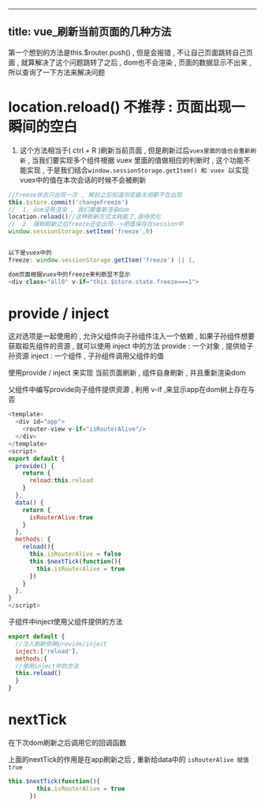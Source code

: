 
---
title: vue_刷新当前页面的几种方法
---
第一个想到的方法是this.$router.push() , 但是会报错 , 不让自己页面跳转自己页面 , 就算解决了这个问题跳转了之后 , dom也不会渲染 , 页面的数据显示不出来 , 所以查询了一下方法来解决问题

#  location.reload()  不推荐 : 页面出现一瞬间的空白
1. 这个方法相当于( ctrl + R )刷新当前页面 , 但是刷新过后``vuex里面的值也会重新刷新`` , 当我们要实现多个组件根据 vuex 里面的值做相应的判断时 , 这个功能不能实现 , 于是我们结合``window.sessionStorage.getItem() 和 vuex ``以实现vuex中的值在本次会话的时候不会被刷新

```javascript
//freeze状态只出现一次 , 解封之后知道浏览器关闭都不在出现
this.$store.commit('changeFreeze')
//  1. dom没有渲染 , 我们要重新渲染dom 
location.reload()//这种刷新方式太耗能了,亟待优化
//  2. 强制刷新之后freeze还会出现-->把值保存在session中
window.sessionStorage.setItem('freeze',0)


以下是vuex中的
freeze: window.sessionStorage.getItem('freeze') || 1,

dom页面根据vuex中的freeze来判断显不显示
<div class="all0" v-if="this.$store.state.freeze===1">
```

# provide / inject 
这对选项是一起使用的 , 允许父组件向子孙组件注入一个依赖 , 如果子孙组件想要获取祖先组件的资源 , 就可以使用 inject 中的方法
provide : 一个对象 , 提供给子孙资源
inject : 一个组件 , 子孙组件调用父组件的值

使用provide / inject 来实现 当前页面刷新 , 组件自身刷新 , 并且重新渲染dom

父组件中编写provide向子组件提供资源 , 利用 v-if ,来显示app在dom树上存在与否 

```javascript
<template>
  <div id="app">
    <router-view v-if="isRouterAlive"/>
  </div>
</template>
<script>
export default {
  provide() {
    return {
      reload:this.reload
    }
  },
  data() {
    return {
      isRouterAlive:true
    }
  },
  methods: {
    reload(){
      this.isRouterAlive = false
      this.$nextTick(function(){
        this.isRouterAlive = true
      })
    }
  },
}
</script>
```

子组件中inject使用父组件提供的方法

```javascript
export default {
  //注入刷新依赖provide/inject
  inject:['reload'],
  methods:{
  //使用inject中的方法
  this.reload()
  }
}
```
# nextTick
在下次dom刷新之后调用它的回调函数


上面的nextTick的作用是在app刷新之后 , 重新给data中的 ``isRouterAlive 赋值true``
```javascript
this.$nextTick(function(){
        this.isRouterAlive = true
      })
```